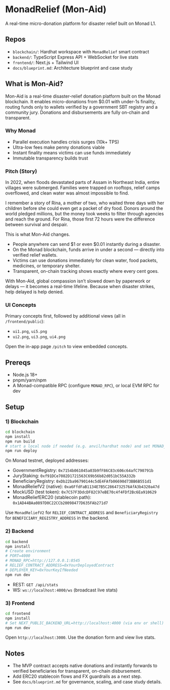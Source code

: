 # MonadRelief (Mon-Aid)

A real-time micro-donation platform for disaster relief built on Monad L1.

## Repos
- `blockchain/`: Hardhat workspace with `MonadRelief` smart contract
- `backend/`: TypeScript Express API + WebSocket for live stats
- `frontend/`: Next.js + Tailwind UI
- `docs/blueprint.md`: Architecture blueprint and case study

## What is Mon-Aid?
Mon-Aid is a real-time disaster-relief donation platform built on the Monad blockchain. It enables micro-donations from $0.01 with under-1s finality, routing funds only to wallets verified by a government SBT registry and a community jury. Donations and disbursements are fully on-chain and transparent.

### Why Monad
- Parallel execution handles crisis surges (10k+ TPS)
- Ultra-low fees make penny donations viable
- Instant finality means victims can use funds immediately
- Immutable transparency builds trust

### Pitch (Story)
In 2022, when floods devastated parts of Assam in Northeast India, entire villages were submerged. Families were trapped on rooftops, relief camps overflowed, and clean water was almost impossible to find.

I remember a story of Rina, a mother of two, who waited three days with her children before she could even get a packet of dry food. Donors around the world pledged millions, but the money took weeks to filter through agencies and reach the ground. For Rina, those first 72 hours were the difference between survival and despair.

This is what Mon-Aid changes.

- People anywhere can send $1 or even $0.01 instantly during a disaster.
- On the Monad blockchain, funds arrive in under a second — directly into verified relief wallets.
- Victims can use donations immediately for clean water, food packets, medicines, or temporary shelter.
- Transparent, on-chain tracking shows exactly where every cent goes.

With Mon-Aid, global compassion isn’t slowed down by paperwork or delays — it becomes a real-time lifeline. Because when disaster strikes, help delayed is help denied.

### UI Concepts
Primary concepts first, followed by additional views (all in `/frontend/public`):
- `ui1.png`, `ui5.png`
- `ui2.png`, `ui3.png`, `ui4.png`

Open the in-app page `/pitch` to view embedded concepts.

## Prereqs
- Node.js 18+
- pnpm/yarn/npm
- A Monad-compatible RPC (configure `MONAD_RPC`), or local EVM RPC for dev

## Setup

### 1) Blockchain
```bash
cd blockchain
npm install
npm run build
# start a local node if needed (e.g. anvil/hardhat node) and set MONAD_RPC
npm run deploy
```
On Monad testnet, deployed addresses:
- GovernmentRegistry: `0x7154b061045a03b9fF86C83c606c64afC790791b`
- JuryStaking: `0xf91DCe7082D1721563C69b56b82d051bC55A332b`
- BeneficiaryRegistry: `0xDb22ba96790144c5dE4FAfb06690d73BB6B551d1`
- MonadReliefV2 (native): `0xa6FfdFaB1134E7B5C2864732576AfA3b4320a47d`
- MockUSD (test token): `0x7C57F3DdcDF82C97eBE70c4f4FDf2Bc6Ea910629`
- MonadReliefERC20 (stablecoin path): `0x1AD44BAa0897D0C22CCb20098477D635FAb271d7`

Use `MonadReliefV2` for `RELIEF_CONTRACT_ADDRESS` and `BeneficiaryRegistry` for `BENEFICIARY_REGISTRY_ADDRESS` in the backend.

### 2) Backend
```bash
cd backend
npm install
# Create environment
# PORT=4000
# MONAD_RPC=http://127.0.0.1:8545
# RELIEF_CONTRACT_ADDRESS=0xYourDeployedContract
# DEPLOYER_KEY=0xYourKeyIfNeeded
npm run dev
```
- REST: `GET /api/stats`
- WS: `ws://localhost:4000/ws` (broadcast live stats)

### 3) Frontend
```bash
cd frontend
npm install
# Set NEXT_PUBLIC_BACKEND_URL=http://localhost:4000 (via env or shell)
npm run dev
```
Open `http://localhost:3000`. Use the donation form and view live stats.

## Notes
- The MVP contract accepts native donations and instantly forwards to verified beneficiaries for transparent, on-chain disbursement.
- Add ERC20 stablecoin flows and FX guardrails as a next step.
- See `docs/blueprint.md` for governance, scaling, and case study details.


